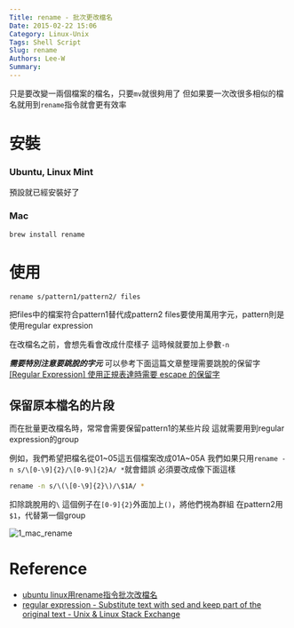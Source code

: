```yaml
---
Title: rename - 批次更改檔名
Date: 2015-02-22 15:06
Category: Linux-Unix
Tags: Shell Script
Slug: rename
Authors: Lee-W
Summary: 
---
```


只是要改變一兩個檔案的檔名，只要`mv`就很夠用了
但如果要一次改很多相似的檔名就用到`rename`指令就會更有效率
<!--more-->

# 安裝
### Ubuntu, Linux Mint
預設就已經安裝好了

### Mac
```
brew install rename
```

# 使用
```sh
rename s/pattern1/pattern2/ files
```
把files中的檔案符合pattern1替代成pattern2
files要使用萬用字元，pattern則是使用regular expression

在改檔名之前，會想先看會改成什麼樣子
這時候就要加上參數`-n`


***需要特別注意要跳脫的字元***
可以參考下面這篇文章整理需要跳脫的保留字
[[Regular Expression] 使用正規表達時需要 escape 的保留字](http://awei791129.pixnet.net/blog/post/53319618-%5Bregular-expression%5D-使用正規表達時需要-escape-的)

## 保留原本檔名的片段
而在批量更改檔名時，常常會需要保留pattern1的某些片段
這就需要用到regular expression的group

例如，我們希望把檔名從01~05這五個檔案改成01A~05A
我們如果只用`rename -n s/\[0-\9]{2}/\[0-9\]{2}A/ *`就會錯誤
必須要改成像下面這樣
```sh
rename -n s/\(\[0-\9]{2}\)/\$1A/ *
```
扣除跳脫用的`\`
這個例子在`[0-9]{2}`外面加上`()`，將他們視為群組
在pattern2用`$1`，代替第一個group

![1_mac_rename](http://i.imgur.com/h1NV6ro.png)

# Reference
- [ubuntu linux用rename指令批次改檔名](http://mix.bruceli.net/2011/01/ubuntu-linuxrename.html)
- [regular expression - Substitute text with sed and keep part of the original text - Unix & Linux Stack Exchange](http://unix.stackexchange.com/questions/20718/substitute-text-with-sed-and-keep-part-of-the-original-text)